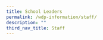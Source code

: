 ```yaml
---
title: School Leaders
permalink: /wdp-information/staff/
description: ""
third_nav_title: Staff
---
```

